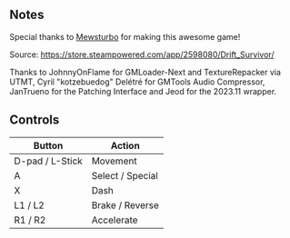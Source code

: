 ## Notes

Special thanks to [Mewsturbo](https://) for making this awesome game!

Source: https://store.steampowered.com/app/2598080/Drift_Survivor/

Thanks to JohnnyOnFlame for GMLoader-Next and TextureRepacker via UTMT, Cyril "kotzebuedog" Delétré for GMTools Audio Compressor, JanTrueno for the Patching Interface and Jeod for the 2023.11 wrapper.

## Controls

| Button | Action |
|--|--| 
|D-pad / L-Stick|Movement|
|A|Select / Special|
|X|Dash|
|L1 / L2|Brake / Reverse|
|R1 / R2|Accelerate|


